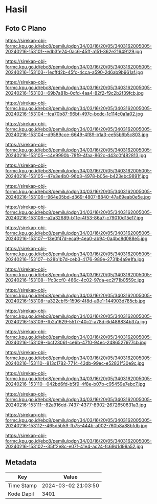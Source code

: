 # Hasil

## Foto C Plano

https://sirekap-obj-formc.kpu.go.id/ebc8/pemilu/pdpr/34/03/16/20/05/3403162005005-20240216-153101--edb3fe24-0ac6-45ff-a151-362e21649129.jpg

https://sirekap-obj-formc.kpu.go.id/ebc8/pemilu/pdpr/34/03/16/20/05/3403162005005-20240216-153103--1ecffd2b-45fc-4cca-a590-2d6ab9b961af.jpg

https://sirekap-obj-formc.kpu.go.id/ebc8/pemilu/pdpr/34/03/16/20/05/3403162005005-20240216-153103--69b7a81b-0cfd-4aa4-82f2-f9c2b2f39fcb.jpg

https://sirekap-obj-formc.kpu.go.id/ebc8/pemilu/pdpr/34/03/16/20/05/3403162005005-20240216-153104--fca70b87-96bf-497c-bcdc-1c114c0a1a02.jpg

https://sirekap-obj-formc.kpu.go.id/ebc8/pemilu/pdpr/34/03/16/20/05/3403162005005-20240216-153104--d9589cce-6649-4f89-b1a3-ee55b6b5c803.jpg

https://sirekap-obj-formc.kpu.go.id/ebc8/pemilu/pdpr/34/03/16/20/05/3403162005005-20240216-153105--c4e9990b-78f9-4faa-862c-d43c0f482813.jpg

https://sirekap-obj-formc.kpu.go.id/ebc8/pemilu/pdpr/34/03/16/20/05/3403162005005-20240216-153105--47e3e4b0-96b3-4978-b05e-b423ebc9891f.jpg

https://sirekap-obj-formc.kpu.go.id/ebc8/pemilu/pdpr/34/03/16/20/05/3403162005005-20240216-153106--964e05bd-d369-4807-8840-47a69eab0e5e.jpg

https://sirekap-obj-formc.kpu.go.id/ebc8/pemilu/pdpr/34/03/16/20/05/3403162005005-20240216-153106--a2a32689-b11e-4f53-86a7-c79010d15e17.jpg

https://sirekap-obj-formc.kpu.go.id/ebc8/pemilu/pdpr/34/03/16/20/05/3403162005005-20240216-153107--13e0f47d-eca9-4ea0-ab94-0a4bc8d088e5.jpg

https://sirekap-obj-formc.kpu.go.id/ebc8/pemilu/pdpr/34/03/16/20/05/3403162005005-20240216-153107--b28b1b7d-ceb3-4176-989e-2731b4a9e1fa.jpg

https://sirekap-obj-formc.kpu.go.id/ebc8/pemilu/pdpr/34/03/16/20/05/3403162005005-20240216-153108--1fc3ccf0-466c-4c02-97da-ec2f71b0559c.jpg

https://sirekap-obj-formc.kpu.go.id/ebc8/pemilu/pdpr/34/03/16/20/05/3403162005005-20240216-153108--a322cbf5-1596-4f8d-a9e1-144903d785cb.jpg

https://sirekap-obj-formc.kpu.go.id/ebc8/pemilu/pdpr/34/03/16/20/05/3403162005005-20240216-153109--fb2a1629-5517-40c2-a78d-6d488834b37a.jpg

https://sirekap-obj-formc.kpu.go.id/ebc8/pemilu/pdpr/34/03/16/20/05/3403162005005-20240216-153109--bcf23061-ce6b-47f0-94ec-2486527977cb.jpg

https://sirekap-obj-formc.kpu.go.id/ebc8/pemilu/pdpr/34/03/16/20/05/3403162005005-20240216-153110--813c1782-7714-43db-99ec-e52831f30e9c.jpg

https://sirekap-obj-formc.kpu.go.id/ebc8/pemilu/pdpr/34/03/16/20/05/3403162005005-20240216-153110--042bd6fd-b5f9-4f8e-b07b-c95459e7ebc7.jpg

https://sirekap-obj-formc.kpu.go.id/ebc8/pemilu/pdpr/34/03/16/20/05/3403162005005-20240216-153111--82a916dd-7437-4377-8902-2672650631a3.jpg

https://sirekap-obj-formc.kpu.go.id/ebc8/pemilu/pdpr/34/03/16/20/05/3403162005005-20240216-153112--465d5b59-fb75-444b-a002-760b8a88bfdb.jpg

https://sirekap-obj-formc.kpu.go.id/ebc8/pemilu/pdpr/34/03/16/20/05/3403162005005-20240216-153102--35ff2e8c-e07f-41e4-ac24-fc69d1d99a52.jpg


## Metadata

| Key        | Value               |
| ---------- | ------------------- |
| Time Stamp | 2024-03-02 21:03:50 |
| Kode Dapil | 3401                |




